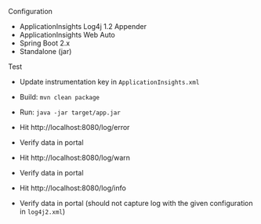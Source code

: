 Configuration

* ApplicationInsights Log4j 1.2 Appender
* ApplicationInsights Web Auto
* Spring Boot 2.x
* Standalone (jar)

Test

* Update instrumentation key in `ApplicationInsights.xml`
* Build: `mvn clean package`
* Run: `java -jar target/app.jar`

* Hit http://localhost:8080/log/error
* Verify data in portal

* Hit http://localhost:8080/log/warn
* Verify data in portal

* Hit http://localhost:8080/log/info
* Verify data in portal (should not capture log with the given configuration in `log4j2.xml`)
